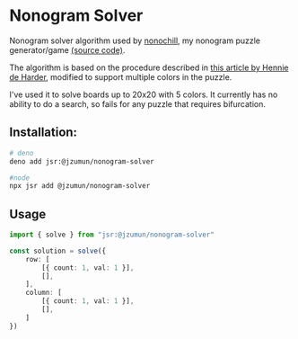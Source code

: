 # Nonogram Solver

Nonogram solver algorithm used by [nonochill](https://nonochill.jzumun.ph/), my nonogram puzzle generator/game [(source code)](https://github.com/JZumun/nonochill-v2). 

The algorithm is based on the procedure described in [this article by Hennie de Harder](https://towardsdatascience.com/solving-nonograms-with-120-lines-of-code-a7c6e0f627e4/), modified to support multiple colors in the puzzle.

I've used it to solve boards up to 20x20 with 5 colors. It currently has no ability to do a search, so fails for any puzzle that requires bifurcation.

## Installation:
```bash
# deno
deno add jsr:@jzumun/nonogram-solver

#node
npx jsr add @jzumun/nonogram-solver
```

## Usage
```ts
import { solve } from "jsr:@jzumun/nonogram-solver"

const solution = solve({
    row: [
        [{ count: 1, val: 1 }],
        [],
    ],
    column: [
        [{ count: 1, val: 1 }],
        [],
    ]
})
```